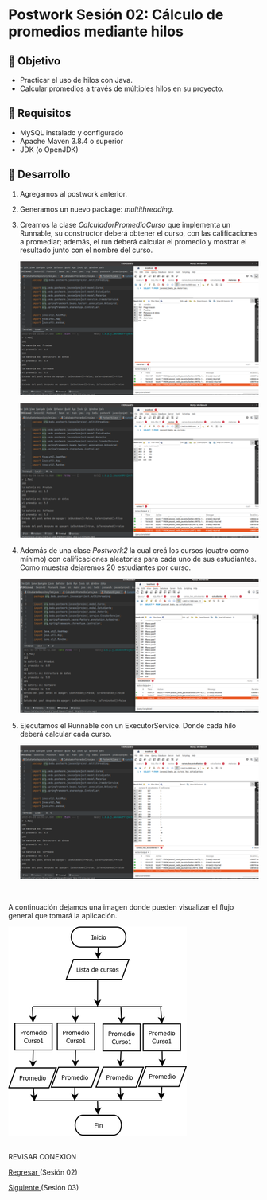 # Postwork Sesión 02: Cálculo de promedios mediante hilos 

## 🎩 Objetivo 

- Practicar el uso de hilos con Java.
- Calcular promedios a través de múltiples hilos en su proyecto.

## 🎯 Requisitos 

- MySQL instalado y configurado
- Apache Maven 3.8.4 o superior
- JDK (o OpenJDK)

## 🚀 Desarrollo

1. Agregamos al postwork anterior.

2. Generamos un nuevo package: *multithreading*.

3. Creamos la clase *CalculadorPromedioCurso* que implementa un Runnable, su constructor deberá obtener el curso, con las calificaciones a promediar; además, el run deberá calcular el promedio y mostrar el resultado junto con el nombre del curso.

   ![](images/Sesion2-_2-bfS8.png)

   ![](images/Sesion2-_4-bfS8.png)

4. Además de una clase *Postwork2* la cual creá los cursos (cuatro como mínimo) con calificaciones aleatorias para cada uno de sus estudiantes. Como muestra dejaremos 20 estudiantes por curso.

   ![](images/Sesion2-_1-bfS8.png)

5. Ejecutamos el Runnable con un ExecutorService. Donde cada hilo deberá calcular cada curso.

   ![](images/Sesion2-_3-bfS8.png)

<br/>

A continuación dejamos una imagen donde pueden visualizar el flujo general que tomará la aplicación.

   ![diagrama1](img/diagrama1.png)

<br/>
REVISAR CONEXION

[Regresar ](../Readme.md)(Sesión 02)

[Siguiente ](../../Sesion-03/Readme.md)(Sesión 03)
